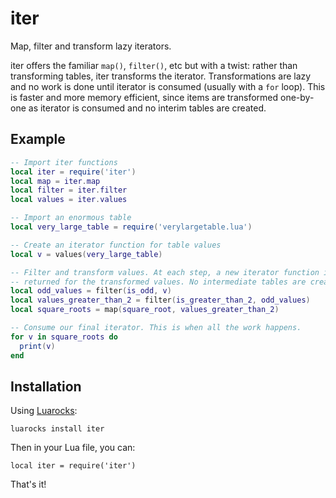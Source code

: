 # iter

Map, filter and transform lazy iterators.

iter offers the familiar `map()`, `filter()`, etc but with a twist: rather than transforming tables, iter transforms the iterator. Transformations are lazy and no work is done until iterator is consumed (usually with a `for` loop). This is faster and more memory efficient, since items are transformed one-by-one as iterator is consumed and no interim tables are created.

## Example

```lua
-- Import iter functions
local iter = require('iter')
local map = iter.map
local filter = iter.filter
local values = iter.values

-- Import an enormous table
local very_large_table = require('verylargetable.lua')

-- Create an iterator function for table values
local v = values(very_large_table)

-- Filter and transform values. At each step, a new iterator function is
-- returned for the transformed values. No intermediate tables are created.
local odd_values = filter(is_odd, v)
local values_greater_than_2 = filter(is_greater_than_2, odd_values)
local square_roots = map(square_root, values_greater_than_2)

-- Consume our final iterator. This is when all the work happens.
for v in square_roots do
  print(v)
end
```

## Installation

Using [Luarocks](https://luarocks.org):

    luarocks install iter

Then in your Lua file, you can:

    local iter = require('iter')

That's it!